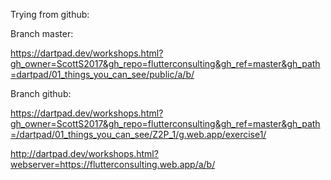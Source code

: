 Trying from github:

Branch master:

https://dartpad.dev/workshops.html?gh_owner=ScottS2017&gh_repo=flutterconsulting&gh_ref=master&gh_path=dartpad/01_things_you_can_see/public/a/b/

Branch github:

https://dartpad.dev/workshops.html?gh_owner=ScottS2017&gh_repo=flutterconsulting&gh_ref=master&gh_path=/dartpad/01_things_you_can_see/Z2P_1/g.web.app/exercise1/

http://dartpad.dev/workshops.html?webserver=https://flutterconsulting.web.app/a/b/